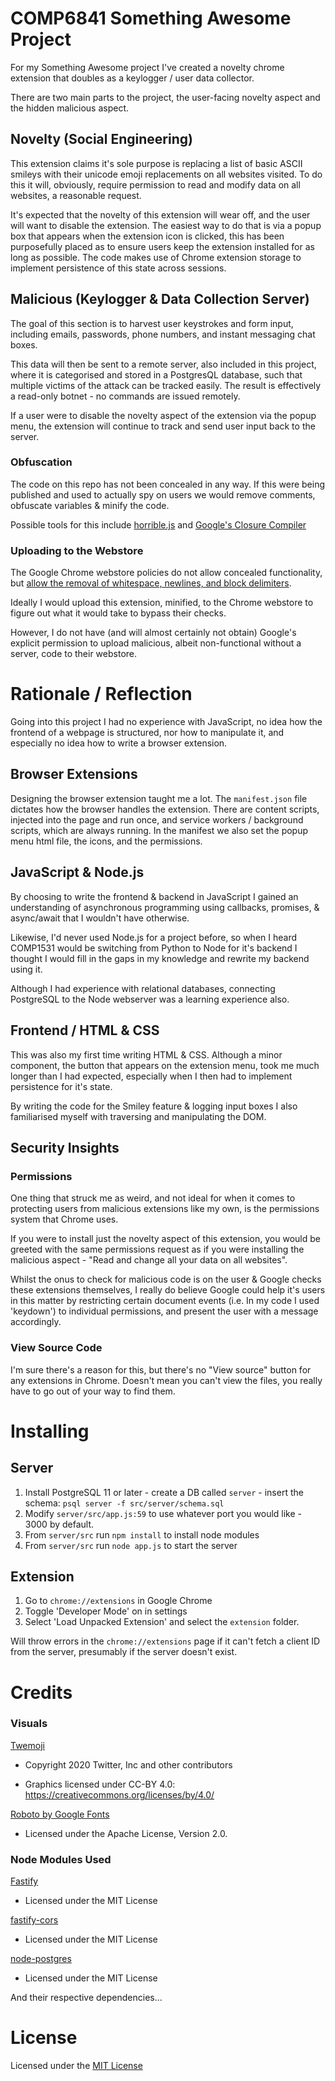 # COMP6841 Something Awesome Project

For my Something Awesome project I've created a novelty chrome extension that doubles as a keylogger / user data collector. 

There are two main parts to the project, the user-facing novelty aspect and the hidden malicious aspect. 

## Novelty (Social Engineering)
This extension claims it's sole purpose is replacing a list of basic ASCII smileys with their unicode emoji replacements on all websites visited. To do this it will, obviously, require permission to read and modify data on all websites, a reasonable request.

It's expected that the novelty of this extension will wear off, and the user will want to disable the extension. The easiest way to do that is via a popup box that appears when the extension icon is clicked, this has been purposefully placed as to ensure users keep the extension installed for as long as possible. The code makes use of Chrome extension storage to implement persistence of this state across sessions.

## Malicious (Keylogger & Data Collection Server)
The goal of this section is to harvest user keystrokes and form input, including emails, passwords, phone numbers, and instant messaging chat boxes.

This data will then be sent to a remote server, also included in this project, where it is categorised and stored in a PostgresQL database, such that multiple victims of the attack can be tracked easily. The result is effectively a read-only botnet - no commands are issued remotely.

If a user were to disable the novelty aspect of the extension via the popup menu, the extension will continue to track and send user input back to the server.

### Obfuscation

The code on this repo has not been concealed in any way. If this were being published and used to actually spy on users we would remove comments, obfuscate variables & minify the code.

Possible tools for this include [horrible.js](https://github.com/TShadwell/Horrible.js) and [Google's Closure Compiler](https://developers.google.com/closure/compiler)

### Uploading to the Webstore
The Google Chrome webstore policies do not allow concealed functionality, but [allow the removal of whitespace, newlines, and block delimiters](https://developer.chrome.com/docs/webstore/program_policies/#code-readability).

Ideally I would upload this extension, minified, to the Chrome webstore to figure out what it would take to bypass their checks.

However, I do not have (and will almost certainly not obtain) Google's explicit permission to upload malicious, albeit non-functional without a server, code to their webstore. 


# Rationale / Reflection
Going into this project I had no experience with JavaScript, no idea how the frontend of a webpage is structured, nor how to manipulate it, and especially no idea how to write a browser extension. 

## Browser Extensions
Designing the browser extension taught me a lot. The `manifest.json` file dictates how the browser handles the extension. There are content scripts, injected into the page and run once, and service workers / background scripts, which are always running. In the manifest we also set the popup menu html file, the icons, and the permissions.

## JavaScript & Node.js

By choosing to write the frontend & backend in JavaScript I gained an understanding of asynchronous programming using callbacks, promises, & async/await that I wouldn't have otherwise.

Likewise, I'd never used Node.js for a project before, so when I heard COMP1531 would be switching from Python to Node for it's backend I thought I would fill in the gaps in my knowledge and rewrite my backend using it.

Although I had experience with relational databases, connecting PostgreSQL to the Node webserver was a learning experience also.

## Frontend / HTML & CSS
This was also my first time writing HTML & CSS. Although a minor component, the button that appears on the extension menu, took me much longer than I had expected, especially when I then had to implement persistence for it's state.

By writing the code for the Smiley feature & logging input boxes I also familiarised myself with traversing and manipulating the DOM.

## Security Insights 

### Permissions
One thing that struck me as weird, and not ideal for when it comes to protecting users from malicious extensions like my own, is the permissions system that Chrome uses. 

If you were to install just the novelty aspect of this extension, you would be greeted with the same permissions request as if you were installing the malicious aspect - "Read and change all your data on all websites". 

Whilst the onus to check for malicious code is on the user & Google checks these extensions themselves, I really do believe Google could help it's users in this matter by restricting certain document events (i.e. In my code I used 'keydown') to individual permissions, and present the user with a message accordingly.

### View Source Code
I'm sure there's a reason for this, but there's no "View source" button for any extensions in Chrome. Doesn't mean you can't view the files, you really have to go out of your way to find them.




# Installing

## Server
1. Install PostgreSQL 11 or later - create a DB called `server` - insert the schema: `psql server -f src/server/schema.sql`
2. Modify `server/src/app.js:59` to use whatever port you would like - 3000 by default.
3. From `server/src` run `npm install` to install node modules
4. From `server/src` run `node app.js` to start the server

## Extension
1. Go to `chrome://extensions` in Google Chrome
2. Toggle 'Developer Mode' on in settings
3. Select 'Load Unpacked Extension' and select the `extension` folder.

Will throw errors in the `chrome://extensions` page if it can't fetch a client ID from the server, presumably if the server doesn't exist.

# Credits

### **Visuals**

[Twemoji](https://twemoji.twitter.com/)
- Copyright 2020 Twitter, Inc and other contributors

- Graphics licensed under CC-BY 4.0: https://creativecommons.org/licenses/by/4.0/

[Roboto by Google Fonts](https://fonts.google.com/specimen/Roboto#license)
- Licensed under the Apache License, Version 2.0.

### **Node Modules Used** 

[Fastify](https://github.com/fastify/fastify)
- Licensed under the MIT License

[fastify-cors](https://github.com/fastify/fastify-cors)
- Licensed under the MIT License

[node-postgres](https://github.com/brianc/node-postgres)
- Licensed under the MIT License

And their respective dependencies...

# License

Licensed under the [MIT License](https://github.com/ethanndickson/something-awesome/blob/master/LICENSE) 